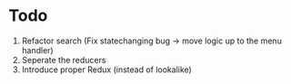 # Todo

1. Refactor search (Fix statechanging bug -> move logic up to the menu handler)
2. Seperate the reducers
3. Introduce proper Redux (instead of lookalike)